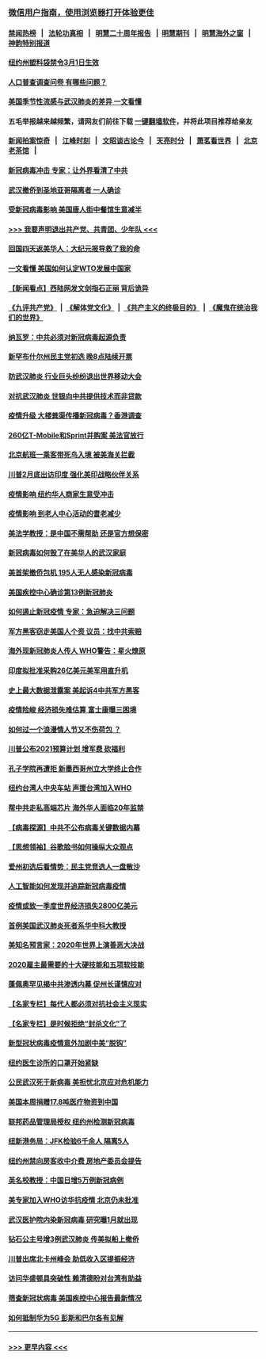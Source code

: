### [微信用户指南，使用浏览器打开体验更佳](https://github.com/gfw-breaker/banned-news1/blob/master/indexes/wechat-guide.md?t=0)
#### [禁闻热榜](热点新闻.md?t=0)  &nbsp;&nbsp;|&nbsp;&nbsp; [法轮功真相](https://github.com/gfw-breaker/truth/blob/master/README.md?t=0) &nbsp;&nbsp;|&nbsp;&nbsp; [明慧二十周年报告](https://github.com/gfw-breaker/mh-reports/blob/master/README.md?t=0) &nbsp;&nbsp;|&nbsp;&nbsp;[明慧期刊](https://github.com/gfw-breaker/mh-qikan) &nbsp;&nbsp;|&nbsp;&nbsp; [明慧海外之窗](https://github.com/gfw-breaker/mh-news/blob/master/README.md?t=0) &nbsp;&nbsp;|&nbsp;&nbsp; [神韵特别报道](https://github.com/gfw-breaker/mh-news/blob/master/shenyun.md?t=0)
#### [纽约州塑料袋禁令3月1日生效](../pages/nsc412/n11862832.md?t=02121811) 
#### [人口普查调查问卷  有哪些问题？](../pages/nsc412/n11862808.md?t=02121811) 
#### [美国季节性流感与武汉肺炎的差异 一文看懂](../pages/nsc412/n11862428.md?t=02121811) 
#### 五毛举报越来越频繁，请网友们前往下载 [一键翻墙软件](https://github.com/gfw-breaker/ssr-accounts)，并将此项目推荐给亲友
#### [新闻拍案惊奇](https://github.com/gfw-breaker/banned-news1/blob/master/pages/link4.md) &nbsp;&nbsp;|&nbsp;&nbsp; [江峰时刻](https://github.com/gfw-breaker/banned-news1/blob/master/pages/link4.md) &nbsp;&nbsp;|&nbsp;&nbsp; [文昭谈古论今](https://github.com/gfw-breaker/banned-news1/blob/master/pages/link4.md) &nbsp;&nbsp;|&nbsp;&nbsp; [天亮时分](https://github.com/gfw-breaker/banned-news1/blob/master/pages/link4.md) &nbsp;&nbsp;|&nbsp;&nbsp; [萧茗看世界](https://github.com/gfw-breaker/banned-news1/blob/master/pages/link4.md) &nbsp;&nbsp;|&nbsp;&nbsp; [北京老茶馆](https://github.com/gfw-breaker/banned-news1/blob/master/pages/link4.md) &nbsp;&nbsp;|&nbsp;&nbsp; 
#### [新冠病毒冲击 专家：让外界看清了中共](../pages/nsc412/n11862280.md?t=02121811) 
#### [武汉撤侨到圣地亚哥隔离者 一人确诊](../pages/nsc412/n11862460.md?t=02121811) 
#### [受新冠病毒影响 美国唐人街中餐馆生意减半](../pages/nsc412/n11861940.md?t=02121811) 
#### [>>> 我要声明退出共产党、共青团、少年队 <<<](https://github.com/begood0513/goodnews/blob/master/quit/letter.md) 
#### [回国四天返美华人：大纪元报导救了我的命](../pages/nsc412/n11862181.md?t=02121811) 
#### [一文看懂 美国如何认定WTO发展中国家](../pages/nsc412/n11862051.md?t=02121811) 
#### [【新闻看点】西陆网发文剑指石正丽 背后诡异](../pages/nsc412/n11861792.md?t=02121811) 
#### [《九评共产党》](https://github.com/begood0513/9ping.md/blob/master/README.md) &nbsp;|&nbsp; [《解体党文化》](../../../../jtdwh.md/blob/master/README.md)  &nbsp;|&nbsp; [《共产主义的终极目的》](../../../../gczydzjmd.md/blob/master/README.md) &nbsp;|&nbsp; [《魔鬼在统治我们的世界》](../../../../mgztzwmdsj.md/blob/master/README.md) 
#### [纳瓦罗：中共必须对新冠病毒起源负责](../pages/nsc412/n11861810.md?t=02121811) 
#### [新罕布什尔州民主党初选 晚8点陆续开票](../pages/nsc412/n11861872.md?t=02121811) 
#### [防武汉肺炎 行业巨头纷纷退出世界移动大会](../pages/nsc412/n11861795.md?t=02121811) 
#### [对抗武汉肺炎 世银向中共提供技术而非贷款](../pages/nsc412/n11861652.md?t=02121811) 
#### [疫情升级 大楼粪渠传播新冠病毒？香港调查](../pages/nsc412/n11861556.md?t=02121811) 
#### [260亿T-Mobile和Sprint并购案 美法官放行](../pages/nsc412/n11861511.md?t=02121811) 
#### [北京航班一乘客带死鸟入境 被美海关拦截](../pages/nsc412/n11861317.md?t=02121811) 
#### [川普2月底出访印度 强化美印战略伙伴关系](../pages/nsc412/n11860557.md?t=02121811) 
#### [疫情影响  纽约华人商家生意受冲击](../pages/nsc412/n11860284.md?t=02121811) 
#### [疫情影响  到老人中心活动的耆老减少](../pages/nsc412/n11860199.md?t=02121811) 
#### [美法学教授：是中国不需帮助 还是官方想保密](../pages/nsc412/n11859492.md?t=02121811) 
#### [新冠病毒如何毁了在美华人的武汉家庭](../pages/nsc412/n11859524.md?t=02121811) 
#### [美首架撤侨包机 195人无人感染新冠病毒](../pages/nsc412/n11859908.md?t=02121811) 
#### [美国疾控中心确诊第13例新冠肺炎](../pages/nsc412/n11859966.md?t=02121811) 
#### [如何遏止新冠疫情 专家：急迫解决三问题](../pages/nsc412/n11859685.md?t=02121811) 
#### [军方黑客窃走美国人个资 议员：找中共索赔](../pages/nsc412/n11859371.md?t=02121811) 
#### [海外现新冠肺炎人传人 WHO警告：星火燎原](../pages/nsc412/n11859252.md?t=02121811) 
#### [印度拟批准采购26亿美元美军用直升机](../pages/nsc412/n11859143.md?t=02121811) 
#### [史上最大数据泄露案 美起诉4中共军方黑客](../pages/nsc412/n11859115.md?t=02121811) 
#### [疫情险峻 经济损失难估算 富士康曝三困境](../pages/nsc412/n11859120.md?t=02121811) 
#### [如何过一个浪漫情人节又不伤荷包 ？](../pages/nsc412/n11858969.md?t=02121811) 
#### [川普公布2021预算计划 增军费 砍福利](../pages/nsc412/n11859012.md?t=02121811) 
#### [孔子学院再遭拒 新墨西哥州立大学终止合作](../pages/nsc412/n11858661.md?t=02121811) 
#### [纽约台湾人中央车站  声援台湾加入WHO](../pages/nsc412/n11857757.md?t=02121811) 
#### [帮中共走私高端芯片 海外华人面临20年监禁](../pages/nsc412/n11855016.md?t=02121811) 
#### [【病毒探源】中共不公布病毒关键数据内幕](../pages/nsc412/n11856584.md?t=02121811) 
#### [【思想领袖】谷歌脸书如何操纵大众观点](../pages/nsc412/n11680874.md?t=02121811) 
#### [爱州初选后看情势：民主党竞选人一盘散沙](../pages/nsc412/n11856557.md?t=02121811) 
#### [人工智能如何发现并追踪新冠病毒疫情](../pages/nsc412/n11856398.md?t=02121811) 
#### [疫情或致一季度世界经济损失2800亿美元](../pages/nsc412/n11855639.md?t=02121811) 
#### [首例美国武汉肺炎死者系华中科大教授](../pages/nsc412/n11855500.md?t=02121811) 
#### [美知名预言家：2020年世界上演善恶大决战](../pages/nsc412/n11855418.md?t=02121811) 
#### [2020雇主最需要的十大硬技能和五项软技能](../pages/nsc412/n11850953.md?t=02121811) 
#### [蓬佩奥罕见揭中共渗透内幕 促州长谨慎应对](../pages/nsc412/n11854685.md?t=02121811) 
#### [【名家专栏】每代人都必须对抗社会主义现实](../pages/nsc412/n11831412.md?t=02121811) 
#### [【名家专栏】是时候拒绝“封杀文化”了](../pages/nsc412/n11814093.md?t=02121811) 
#### [新型冠状病毒疫情意外加剧中美“脱钩”](../pages/nsc412/n11854475.md?t=02121811) 
#### [纽约医生诊所的口罩开始紧缺](../pages/nsc412/n11853364.md?t=02121811) 
#### [公民武汉死于新病毒 美担忧北京应对危机能力](../pages/nsc412/n11854331.md?t=02121811) 
#### [美国本周捐赠17.8吨医疗物资到中国](../pages/nsc412/n11854269.md?t=02121811) 
#### [联邦药品管理局授权  纽约州检测新冠病毒](../pages/nsc412/n11853371.md?t=02121811) 
#### [纽新港务局：JFK检验6千余人  隔离5人](../pages/nsc412/n11853366.md?t=02121811) 
#### [纽约州禁向房客收中介费  房地产委员会提告](../pages/nsc412/n11853360.md?t=02121811) 
#### [英名校教授：中国日增5万例新冠病例](../pages/nsc412/n11854174.md?t=02121811) 
#### [美专家加入WHO访华抗疫情 北京仍未批准](../pages/nsc412/n11854043.md?t=02121811) 
#### [武汉医护院内染新冠病毒 研究曝1月就出现](../pages/nsc412/n11852928.md?t=02121811) 
#### [钻石公主号增3例武汉肺炎 传美拟船上撤侨](../pages/nsc412/n11853240.md?t=02121811) 
#### [川普出席北卡州峰会 助低收入区提振经济](../pages/nsc412/n11853232.md?t=02121811) 
#### [访问华盛顿具突破性 赖清德盼对台湾有助益](../pages/nsc412/n11853129.md?t=02121811) 
#### [筛查新冠状病毒 美国疾控中心报告最新情况](../pages/nsc412/n11853070.md?t=02121811) 
#### [如何抵制华为5G 彭斯和巴尔各有见解](../pages/nsc412/n11852535.md?t=02121811) 

----
#### [ >>> 更早内容 <<< ](../indexes/nsc412-earlier.md)
